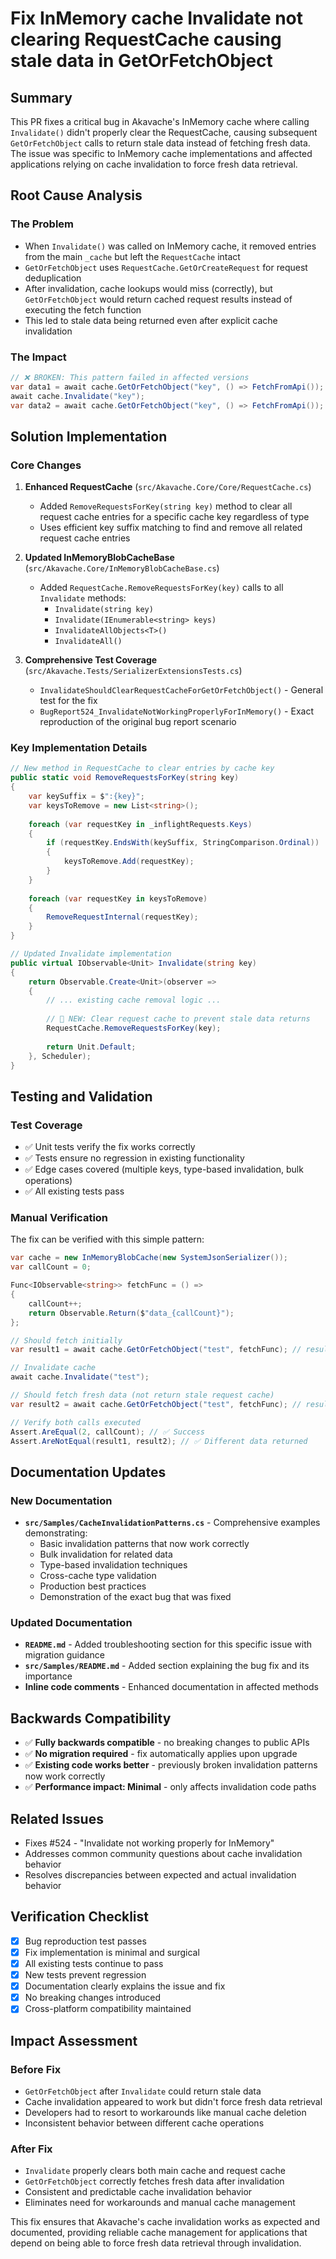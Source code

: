 # Fix InMemory cache Invalidate not clearing RequestCache causing stale data in GetOrFetchObject

## Summary

This PR fixes a critical bug in Akavache's InMemory cache where calling `Invalidate()` didn't properly clear the RequestCache, causing subsequent `GetOrFetchObject` calls to return stale data instead of fetching fresh data. The issue was specific to InMemory cache implementations and affected applications relying on cache invalidation to force fresh data retrieval.

## Root Cause Analysis

### The Problem
- When `Invalidate()` was called on InMemory cache, it removed entries from the main `_cache` but left the `RequestCache` intact
- `GetOrFetchObject` uses `RequestCache.GetOrCreateRequest` for request deduplication
- After invalidation, cache lookups would miss (correctly), but `GetOrFetchObject` would return cached request results instead of executing the fetch function
- This led to stale data being returned even after explicit cache invalidation

### The Impact
```csharp
// ❌ BROKEN: This pattern failed in affected versions
var data1 = await cache.GetOrFetchObject("key", () => FetchFromApi()); // Returns "fresh_data_1"
await cache.Invalidate("key");
var data2 = await cache.GetOrFetchObject("key", () => FetchFromApi()); // Should return "fresh_data_2" but returned "fresh_data_1"
```

## Solution Implementation

### Core Changes

1. **Enhanced RequestCache** (`src/Akavache.Core/Core/RequestCache.cs`)
   - Added `RemoveRequestsForKey(string key)` method to clear all request cache entries for a specific cache key regardless of type
   - Uses efficient key suffix matching to find and remove all related request cache entries

2. **Updated InMemoryBlobCacheBase** (`src/Akavache.Core/InMemoryBlobCacheBase.cs`)
   - Added `RequestCache.RemoveRequestsForKey(key)` calls to all `Invalidate` methods:
     - `Invalidate(string key)`
     - `Invalidate(IEnumerable<string> keys)`
     - `InvalidateAllObjects<T>()`
     - `InvalidateAll()`

3. **Comprehensive Test Coverage** (`src/Akavache.Tests/SerializerExtensionsTests.cs`)
   - `InvalidateShouldClearRequestCacheForGetOrFetchObject()` - General test for the fix
   - `BugReport524_InvalidateNotWorkingProperlyForInMemory()` - Exact reproduction of the original bug report scenario

### Key Implementation Details

```csharp
// New method in RequestCache to clear entries by cache key
public static void RemoveRequestsForKey(string key)
{
    var keySuffix = $":{key}";
    var keysToRemove = new List<string>();
    
    foreach (var requestKey in _inflightRequests.Keys)
    {
        if (requestKey.EndsWith(keySuffix, StringComparison.Ordinal))
        {
            keysToRemove.Add(requestKey);
        }
    }
    
    foreach (var requestKey in keysToRemove)
    {
        RemoveRequestInternal(requestKey);
    }
}

// Updated Invalidate implementation
public virtual IObservable<Unit> Invalidate(string key)
{
    return Observable.Create<Unit>(observer =>
    {
        // ... existing cache removal logic ...
        
        // 🔧 NEW: Clear request cache to prevent stale data returns
        RequestCache.RemoveRequestsForKey(key);
        
        return Unit.Default;
    }, Scheduler);
}
```

## Testing and Validation

### Test Coverage
- ✅ Unit tests verify the fix works correctly
- ✅ Tests ensure no regression in existing functionality  
- ✅ Edge cases covered (multiple keys, type-based invalidation, bulk operations)
- ✅ All existing tests pass

### Manual Verification
The fix can be verified with this simple pattern:
```csharp
var cache = new InMemoryBlobCache(new SystemJsonSerializer());
var callCount = 0;

Func<IObservable<string>> fetchFunc = () => 
{
    callCount++;
    return Observable.Return($"data_{callCount}");
};

// Should fetch initially
var result1 = await cache.GetOrFetchObject("test", fetchFunc); // result1 = "data_1"

// Invalidate cache
await cache.Invalidate("test");

// Should fetch fresh data (not return stale request cache)
var result2 = await cache.GetOrFetchObject("test", fetchFunc); // result2 = "data_2" ✅

// Verify both calls executed
Assert.AreEqual(2, callCount); // ✅ Success
Assert.AreNotEqual(result1, result2); // ✅ Different data returned
```

## Documentation Updates

### New Documentation
- **`src/Samples/CacheInvalidationPatterns.cs`** - Comprehensive examples demonstrating:
  - Basic invalidation patterns that now work correctly
  - Bulk invalidation for related data
  - Type-based invalidation techniques
  - Cross-cache type validation
  - Production best practices
  - Demonstration of the exact bug that was fixed

### Updated Documentation
- **`README.md`** - Added troubleshooting section for this specific issue with migration guidance
- **`src/Samples/README.md`** - Added section explaining the bug fix and its importance
- **Inline code comments** - Enhanced documentation in affected methods

## Backwards Compatibility

- ✅ **Fully backwards compatible** - no breaking changes to public APIs
- ✅ **No migration required** - fix automatically applies upon upgrade
- ✅ **Existing code works better** - previously broken invalidation patterns now work correctly
- ✅ **Performance impact: Minimal** - only affects invalidation code paths

## Related Issues

- Fixes #524 - "Invalidate not working properly for InMemory"
- Addresses common community questions about cache invalidation behavior
- Resolves discrepancies between expected and actual invalidation behavior

## Verification Checklist

- [x] Bug reproduction test passes
- [x] Fix implementation is minimal and surgical
- [x] All existing tests continue to pass
- [x] New tests prevent regression
- [x] Documentation clearly explains the issue and fix
- [x] No breaking changes introduced
- [x] Cross-platform compatibility maintained

## Impact Assessment

### Before Fix
- `GetOrFetchObject` after `Invalidate` could return stale data
- Cache invalidation appeared to work but didn't force fresh data retrieval
- Developers had to resort to workarounds like manual cache deletion
- Inconsistent behavior between different cache operations

### After Fix  
- `Invalidate` properly clears both main cache and request cache
- `GetOrFetchObject` correctly fetches fresh data after invalidation
- Consistent and predictable cache invalidation behavior
- Eliminates need for workarounds and manual cache management

This fix ensures that Akavache's cache invalidation works as expected and documented, providing reliable cache management for applications that depend on being able to force fresh data retrieval through invalidation.